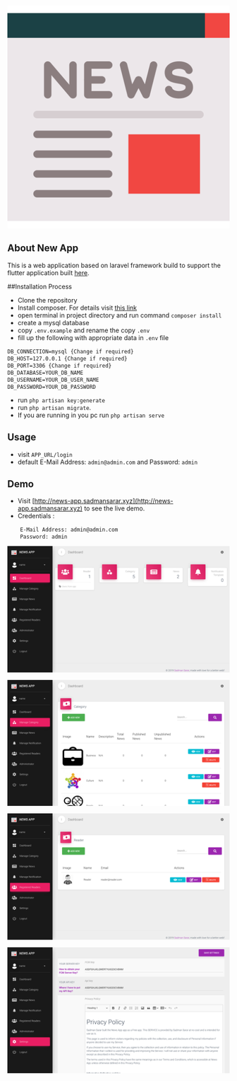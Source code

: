 ![](public/img/logo.svg)


## About New App

This is a web application based on laravel framework build to support the flutter application built [here](https://github.com/SadmanSarar/flutter-news-app). 


##Installation Process

- Clone the repository
- Install composer. For details visit [this link](https://getcomposer.org/)
- open terminal in project directory and run command `composer install`
- create a mysql database
- copy `.env.example` and rename the copy `.env`
- fill up the following with appropriate data in `.env` file
```
DB_CONNECTION=mysql {Change if required}
DB_HOST=127.0.0.1 {Change if required}
DB_PORT=3306 {Change if required}
DB_DATABASE=YOUR_DB_NAME
DB_USERNAME=YOUR_DB_USER_NAME
DB_PASSWORD=YOUR_DB_PASSWORD
```
- run `php artisan key:generate`
- run `php artisan migrate`. 
- If you are running in you pc run `php artisan serve`

## Usage
- visit `APP_URL/login`
- default E-Mail Address: `admin@admin.com` and Password: `admin`

## Demo

- Visit [http://news-app.sadmansarar.xyz](http://news-app.sadmansarar.xyz) to see the live demo.
- Credentials :
```
    E-Mail Address: admin@admin.com 
    Password: admin
```


![](docs/screenshots/screenshot-01.png)

![](docs/screenshots/screenshot-02.png)

![](docs/screenshots/screenshot-03.png)

![](docs/screenshots/screenshot-04.png)

